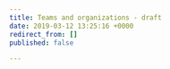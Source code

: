 ```yaml
---
title: Teams and organizations - draft
date: 2019-03-12 13:25:16 +0000
redirect_from: []
published: false

---
```

